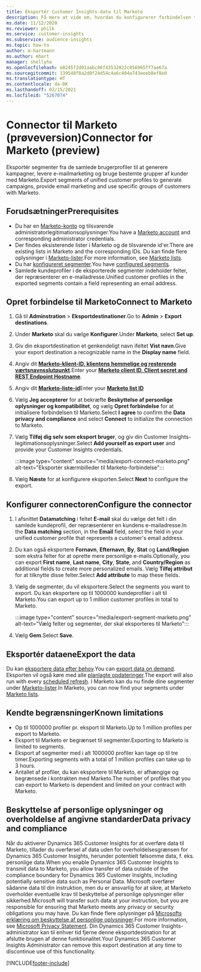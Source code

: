 ```yaml
---
title: Eksportér Customer Insights-data til Marketo
description: Få mere at vide om, hvordan du konfigurerer forbindelsen til Marketo.
ms.date: 11/12/2020
ms.reviewer: philk
ms.service: customer-insights
ms.subservice: audience-insights
ms.topic: how-to
author: m-hartmann
ms.author: mhart
manager: shellyha
ms.openlocfilehash: e0245f2d01aabc86f43532822c056965ff7ae67a
ms.sourcegitcommit: 139548f8a2d0f24d54c4a6c404a743eeeb8ef8e0
ms.translationtype: HT
ms.contentlocale: da-DK
ms.lasthandoff: 02/15/2021
ms.locfileid: "5267074"
---
```

# <a name="connector-for-marketo-preview"></a><span data-ttu-id="3b935-103">Connector til Marketo (prøveversion)</span><span class="sxs-lookup"><span data-stu-id="3b935-103">Connector for Marketo (preview)</span></span>

<span data-ttu-id="3b935-104">Eksportér segmenter fra de samlede brugerprofiler til at generere kampagner, levere e-mailmarketing og bruge bestemte grupper af kunder med Marketo.</span><span class="sxs-lookup"><span data-stu-id="3b935-104">Export segments of unified customer profiles to generate campaigns, provide email marketing and use specific groups of customers with Marketo.</span></span>

## <a name="prerequisites"></a><span data-ttu-id="3b935-105">Forudsætninger</span><span class="sxs-lookup"><span data-stu-id="3b935-105">Prerequisites</span></span>

-   <span data-ttu-id="3b935-106">Du har en [Marketo-konto](https://login.marketo.com/) og tilsvarende administratorlegitimationsoplysninger.</span><span class="sxs-lookup"><span data-stu-id="3b935-106">You have a [Marketo account](https://login.marketo.com/) and corresponding administrator credentials.</span></span>
-   <span data-ttu-id="3b935-107">Der findes eksisterende lister i Marketo og de tilsvarende id'er.</span><span class="sxs-lookup"><span data-stu-id="3b935-107">There are existing lists in Marketo and the corresponding IDs.</span></span> <span data-ttu-id="3b935-108">Du kan finde flere oplysninger i [Marketo-lister](https://docs.marketo.com/display/public/DOCS/Understanding+Static+Lists).</span><span class="sxs-lookup"><span data-stu-id="3b935-108">For more information, see [Marketo lists](https://docs.marketo.com/display/public/DOCS/Understanding+Static+Lists).</span></span>
-   <span data-ttu-id="3b935-109">Du har [konfigureret segmenter](segments.md).</span><span class="sxs-lookup"><span data-stu-id="3b935-109">You have [configured segments](segments.md).</span></span>
-   <span data-ttu-id="3b935-110">Samlede kundeprofiler i de eksporterede segmenter indeholder felter, der repræsenterer en e-mailadresse.</span><span class="sxs-lookup"><span data-stu-id="3b935-110">Unified customer profiles in the exported segments contain a field representing an email address.</span></span>

## <a name="connect-to-marketo"></a><span data-ttu-id="3b935-111">Opret forbindelse til Marketo</span><span class="sxs-lookup"><span data-stu-id="3b935-111">Connect to Marketo</span></span>

1. <span data-ttu-id="3b935-112">Gå til **Adminstration** > **Eksportdestinationer**.</span><span class="sxs-lookup"><span data-stu-id="3b935-112">Go to **Admin** > **Export destinations**.</span></span>

1. <span data-ttu-id="3b935-113">Under **Marketo** skal du vælge **Konfigurer**.</span><span class="sxs-lookup"><span data-stu-id="3b935-113">Under **Marketo**, select **Set up**.</span></span>

1. <span data-ttu-id="3b935-114">Giv din eksportdestination et genkendeligt navn ifeltet **Vist navn**.</span><span class="sxs-lookup"><span data-stu-id="3b935-114">Give your export destination a recognizable name in the **Display name** field.</span></span>

1. <span data-ttu-id="3b935-115">Angiv dit **[Marketo-klient-ID, klientens hemmelige og resterende værtsnavnsslutpunkt](https://developers.marketo.com/rest-api/authentication/)**.</span><span class="sxs-lookup"><span data-stu-id="3b935-115">Enter your **[Marketo client ID, Client secret and REST Endpoint Hostname](https://developers.marketo.com/rest-api/authentication/)**.</span></span>

1. <span data-ttu-id="3b935-116">Angiv dit **[Marketo-liste-id](https://docs.marketo.com/display/public/DOCS/Understanding+Static+Lists)**</span><span class="sxs-lookup"><span data-stu-id="3b935-116">Enter your **[Marketo list ID](https://docs.marketo.com/display/public/DOCS/Understanding+Static+Lists)**</span></span> 

1. <span data-ttu-id="3b935-117">Vælg **Jeg accepterer** for at bekræfte **Beskyttelse af personlige oplysninger og kompatibilitet**, og vælg **Opret forbindelse** for at initialisere forbindelsen til Marketo.</span><span class="sxs-lookup"><span data-stu-id="3b935-117">Select **I agree** to confirm the **Data privacy and compliance** and select **Connect** to initialize the connection to Marketo.</span></span>

1. <span data-ttu-id="3b935-118">Vælg **Tilføj dig selv som eksport bruger**, og giv din Customer Insights-legitimationsoplysninger.</span><span class="sxs-lookup"><span data-stu-id="3b935-118">Select **Add yourself as export user** and provide your Customer Insights credentials.</span></span>

   :::image type="content" source="media/export-connect-marketo.png" alt-text="Eksportér skærmbilleder til Marketo-forbindelse":::

1. <span data-ttu-id="3b935-120">Vælg **Næste** for at konfigurere eksporten.</span><span class="sxs-lookup"><span data-stu-id="3b935-120">Select **Next** to configure the export.</span></span>

## <a name="configure-the-connector"></a><span data-ttu-id="3b935-121">Konfigurer connectoren</span><span class="sxs-lookup"><span data-stu-id="3b935-121">Configure the connector</span></span>

1. <span data-ttu-id="3b935-122">I afsnittet **Datamatching** i feltet **E-mail** skal du vælge det felt i din samlede kundeprofil, der repræsenterer en kundens e-mailadresse.</span><span class="sxs-lookup"><span data-stu-id="3b935-122">In the **Data matching** section, in the **Email** field, select the field in your unified customer profile that represents a customer's email address.</span></span> 

1. <span data-ttu-id="3b935-123">Du kan også eksportere **Fornavn**, **Efternavn**, **By**, **Stat** og **Land/Region** som ekstra felter for at oprette mere personlige e-mails.</span><span class="sxs-lookup"><span data-stu-id="3b935-123">Optionally, you can export **First name**, **Last name**, **City**, **State**, and **Country/Region**  as additional fields to create more personalized emails.</span></span> <span data-ttu-id="3b935-124">Vælg **Tilføj attribut** for at tilknytte disse felter.</span><span class="sxs-lookup"><span data-stu-id="3b935-124">Select **Add attribute** to map these fields.</span></span>

1. <span data-ttu-id="3b935-125">Vælg de segmenter, du vil eksportere.</span><span class="sxs-lookup"><span data-stu-id="3b935-125">Select the segments you want to export.</span></span> <span data-ttu-id="3b935-126">Du kan eksportere op til 1000000 kundeprofiler i alt til Marketo.</span><span class="sxs-lookup"><span data-stu-id="3b935-126">You can export up to 1 million customer profiles in total to Marketo.</span></span>

   :::image type="content" source="media/export-segment-marketo.png" alt-text="Vælg felter og segmenter, der skal eksporteres til Marketo":::

1. <span data-ttu-id="3b935-128">Vælg **Gem**.</span><span class="sxs-lookup"><span data-stu-id="3b935-128">Select **Save**.</span></span>

## <a name="export-the-data"></a><span data-ttu-id="3b935-129">Eksportér dataene</span><span class="sxs-lookup"><span data-stu-id="3b935-129">Export the data</span></span>

<span data-ttu-id="3b935-130">Du kan [eksportere data efter behov](export-destinations.md).</span><span class="sxs-lookup"><span data-stu-id="3b935-130">You can [export data on demand](export-destinations.md).</span></span> <span data-ttu-id="3b935-131">Eksporten vil også køre med alle [planlagte opdateringer](system.md#schedule-tab).</span><span class="sxs-lookup"><span data-stu-id="3b935-131">The export will also run with every [scheduled refresh](system.md#schedule-tab).</span></span> <span data-ttu-id="3b935-132">I Marketo kan du nu finde dine segmenter under [Marketo-lister](ttps://docs.marketo.com/display/public/DOCS/Understanding+Static+Lists).</span><span class="sxs-lookup"><span data-stu-id="3b935-132">In Marketo, you can now find your segments under [Marketo lists](ttps://docs.marketo.com/display/public/DOCS/Understanding+Static+Lists).</span></span>

## <a name="known-limitations"></a><span data-ttu-id="3b935-133">Kendte begrænsninger</span><span class="sxs-lookup"><span data-stu-id="3b935-133">Known limitations</span></span>

- <span data-ttu-id="3b935-134">Op til 1000000 profiler pr. eksport til Marketo.</span><span class="sxs-lookup"><span data-stu-id="3b935-134">Up to 1 million profiles per export to Marketo.</span></span>
- <span data-ttu-id="3b935-135">Eksport til Marketo er begrænset til segmenter.</span><span class="sxs-lookup"><span data-stu-id="3b935-135">Exporting to Marketo is limited to segments.</span></span>
- <span data-ttu-id="3b935-136">Eksport af segmenter med i alt 1000000 profiler kan tage op til tre timer.</span><span class="sxs-lookup"><span data-stu-id="3b935-136">Exporting segments with a total of 1 million profiles can take up to 3 hours.</span></span> 
- <span data-ttu-id="3b935-137">Antallet af profiler, du kan eksportere til Marketo, er afhængige og begrænsede i kontrakten med Marketo.</span><span class="sxs-lookup"><span data-stu-id="3b935-137">The number of profiles that you can export to Marketo is dependent and limited on your contract with Marketo.</span></span>

## <a name="data-privacy-and-compliance"></a><span data-ttu-id="3b935-138">Beskyttelse af personlige oplysninger og overholdelse af angivne standarder</span><span class="sxs-lookup"><span data-stu-id="3b935-138">Data privacy and compliance</span></span>

<span data-ttu-id="3b935-139">Når du aktiverer Dynamics 365 Customer Insights for at overføre data til Marketo, tillader du overførsel af data uden for overholdelsesgrænsen for Dynamics 365 Customer Insights, herunder potentielt følsomme data, f. eks. personlige data.</span><span class="sxs-lookup"><span data-stu-id="3b935-139">When you enable Dynamics 365 Customer Insights to transmit data to Marketo, you allow transfer of data outside of the compliance boundary for Dynamics 365 Customer Insights, including potentially sensitive data such as Personal Data.</span></span> <span data-ttu-id="3b935-140">Microsoft overfører sådanne data til din instruktion, men du er ansvarlig for at sikre, at Marketo overholder eventuelle krav til beskyttelse af personlige oplysninger eller sikkerhed.</span><span class="sxs-lookup"><span data-stu-id="3b935-140">Microsoft will transfer such data at your instruction, but you are responsible for ensuring that Marketo meets any privacy or security obligations you may have.</span></span> <span data-ttu-id="3b935-141">Du kan finde flere oplysninger på [Microsofts erklæring om beskyttelse af personlige oplysninger](https://go.microsoft.com/fwlink/?linkid=396732).</span><span class="sxs-lookup"><span data-stu-id="3b935-141">For more information, see [Microsoft Privacy Statement](https://go.microsoft.com/fwlink/?linkid=396732).</span></span>
<span data-ttu-id="3b935-142">Din Dynamics 365 Customer Insights-administrator kan til enhver tid fjerne denne eksportdestination for at afslutte brugen af denne funktionalitet.</span><span class="sxs-lookup"><span data-stu-id="3b935-142">Your Dynamics 365 Customer Insights Administrator can remove this export destination at any time to discontinue use of this functionality.</span></span>


[!INCLUDE[footer-include](../includes/footer-banner.md)]